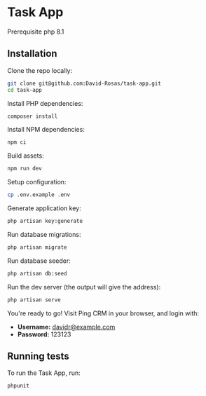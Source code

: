 # Task App

Prerequisite php 8.1
## Installation

Clone the repo locally:

```sh
git clone git@github.com:David-Rosas/task-app.git
cd task-app
```

Install PHP dependencies:

```sh
composer install
```

Install NPM dependencies:

```sh
npm ci
```

Build assets:

```sh
npm run dev
```

Setup configuration:

```sh
cp .env.example .env
```

Generate application key:

```sh
php artisan key:generate
```


Run database migrations:

```sh
php artisan migrate
```

Run database seeder:

```sh
php artisan db:seed
```

Run the dev server (the output will give the address):

```sh
php artisan serve
```

You're ready to go! Visit Ping CRM in your browser, and login with:

- **Username:** davidr@example.com
- **Password:** 123123

## Running tests

To run the Task App, run:

```
phpunit
```
